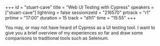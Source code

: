 +++
id = "stuart-cave"
title = "Web UI Testing with Cypress"
speakers = ["stuart-cave"]
lightning = false
sessionizeId = "216570"
prtrack = "r1"
prtime = "17:00"
duration = 15
track = "d1t1"
time = "15:55"
+++

You may, or may not have heard of Cypress as a UI testing tool.  I want to give you a brief overview of my experiences so far and draw some comparisons to traditional tools such as Selenium.